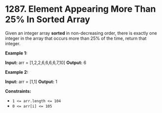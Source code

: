 # 1287. Element Appearing More Than 25% In Sorted Array 

Given an integer array **sorted** in non-decreasing order, there is exactly one integer in the array that occurs more than 25% of the time, return that integer.

**Example 1:**

**Input:** arr = [1,2,2,6,6,6,6,7,10]
**Output:** 6

**Example 2:**

**Input:** arr = [1,1]
**Output:** 1

**Constraints:**

- `1 <= arr.length <= 104`
- `0 <= arr[i] <= 105`